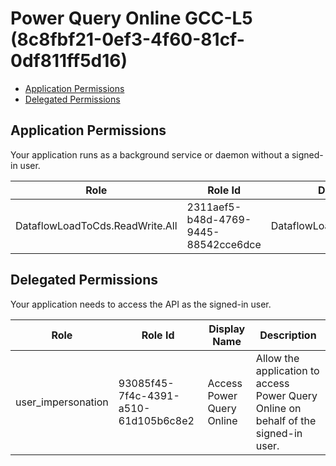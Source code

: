 # Power Query Online GCC-L5 (8c8fbf21-0ef3-4f60-81cf-0df811ff5d16)
- [Application Permissions](#application-permissions)
- [Delegated Permissions](#delegated-permissions)

## Application Permissions
Your application runs as a background service or daemon without a signed-in user.

| Role | Role Id | Display Name | Description |
|---|---|---|---|
| DataflowLoadToCds.ReadWrite.All | 2311aef5-b48d-4769-9445-88542cce6dce | DataflowLoadToCds.ReadWrite.All | DataflowLoadToCds.ReadWrite.All (Internal) |

## Delegated Permissions
Your application needs to access the API as the signed-in user. 

| Role | Role Id | Display Name | Description |
|---|---|---|---|
| user_impersonation | 93085f45-7f4c-4391-a510-61d105b6c8e2 | Access Power Query Online | Allow the application to access Power Query Online on behalf of the signed-in user. |

